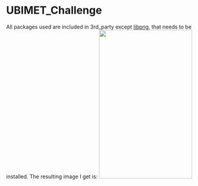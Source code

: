 # UBIMET_Challenge
All packages used are included in 3rd_party except [libpng](http://www.libpng.org/pub/png/libpng.html), that needs to be installed.
The resulting image I get is:
<img src="ttps://github.com/hect1995/UBIMET_Challenge/blob/master/result/heatmap.png" width="250" height="400">
